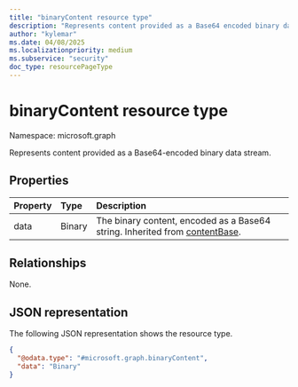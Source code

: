 ```yaml
---
title: "binaryContent resource type"
description: "Represents content provided as a Base64 encoded binary data stream."
author: "kylemar"
ms.date: 04/08/2025
ms.localizationpriority: medium
ms.subservice: "security"
doc_type: resourcePageType
---
```


# binaryContent resource type

Namespace: microsoft.graph

Represents content provided as a Base64-encoded binary data stream.

## Properties

| Property | Type   | Description                                      |
| :------- | :----- | :----------------------------------------------- |
| data     | Binary | The binary content, encoded as a Base64 string. Inherited from [contentBase](../resources/contentbase.md).|

## Relationships

None.

## JSON representation

The following JSON representation shows the resource type.
<!-- {
  "blockType": "resource",
  "@odata.type": "microsoft.graph.binaryContent",
  "baseType": "microsoft.graph.contentBase",
  "openType": false
}-->
``` json
{
  "@odata.type": "#microsoft.graph.binaryContent",
  "data": "Binary"
}
```
